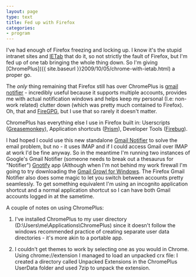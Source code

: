 ```yaml
---
layout: page
type: text
title: Fed up with Firefox
categories: 
- program
---
```

I've had enough of Firefox freezing and locking up. I know it's the stupid intranet sites and [IETab](https://addons.mozilla.org/en-US/firefox/addon/1419) that do it, so not strictly the fault of Firefox, but I'm fed up of one tab bringing the whole thing down. So I'm giving [ChromePlus]({{ site.baseurl }}2009/10/05/chrome-with-ietab.html) a proper go. 

The *only* thing remaining that Firefox still has over ChromePlus is [gmail notifier](https://addons.mozilla.org/en-US/firefox/addon/173) - incredibly useful because it supports multiple accounts, provides me with actual notification windows and helps keep my personal (I.e: non-work related) clutter down (which was pretty much contained to Firefox). Oh, that and [FireGPG](ttp://getfiregpg.org), but I use that so rarely it doesn't matter. 

ChromePlus has everything else I use in Firefox built in: Userscripts ([Greasemonkey](https://addons.mozilla.org/en-US/firefox/addon/748)), Application shortcuts ([Prism](http://prism.mozilla.com/)), Developer Tools ([Firebug](http://getfirebug.com/)). 

I had hoped I could use this new standalone [Gmail Notifier](http://www.gmailnotifier.com/) to solve the email problem, but no - it uses IMAP and if I could access Gmail over IMAP at work I'd be fine anyway. So in the meantime I'm running two instances of Google's Gmail Notifier (someone needs to break out a thesaurus for "Notifier") [Gnotify](http://toolbar.google.com/gmail-helper/notifier_windows.html) app (Although when I'm not behind my work firewall I'm going to try downloading the [Gmail Growl for Windows](http://gmailgrowl.blogspot.com/). The Firefox Gmail Notifier also does some magic to let you switch between accounts pretty seamlessly. To get something equivalent I'm using an incognito application shortcut and a normal application shortcut so I can have both Gmail accounts logged in at the sametime.

A couple of notes on using ChromePlus:   

1) I've installed ChromePlus to my user directory (D:\Users\me\Applications\ChromePlus) since it doesn't follow the windows recommended practice of creating separate user data directories - it's more akin to a portable app.

2) I couldn't get themes to work by selecting one as you would in Chrome.  Using chrome://extension I managed to load an unpacked crx file: I created a directory called Unpacked Extensions in the ChromePlus UserData folder and used 7zip to unpack the extension.

